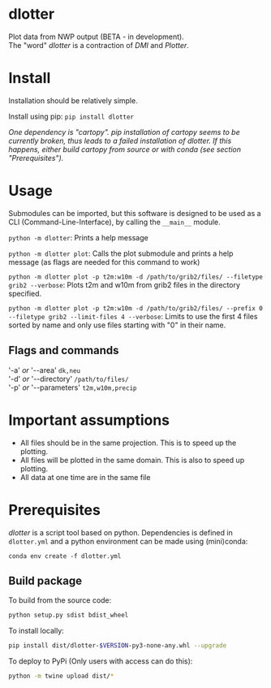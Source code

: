 # dlotter
Plot data from NWP output (BETA - in development).\
The "word" *dlotter* is a contraction of *DMI* and *Plotter*.

# Install
Installation should be relatively simple. 

Install using pip: `pip install dlotter`

*One dependency is "cartopy". pip installation of cartopy seems to be currently broken, thus leads to a failed installation of dlotter. If this happens, either build cartopy from source or with conda (see section "Prerequisites").*

# Usage
Submodules can be imported, but this software is designed to be used as a CLI (Command-Line-Interface), by calling the `__main__` module.

`python -m dlotter`: Prints a help message

`python -m dlotter plot`: Calls the plot submodule and prints a help message (as flags are needed for this command to work)

`python -m dlotter plot -p t2m:w10m -d /path/to/grib2/files/ --filetype grib2 --verbose`: Plots t2m and w10m from grib2 files in the directory specified.

`python -m dlotter plot -p t2m:w10m -d /path/to/grib2/files/ --prefix 0 --filetype grib2 --limit-files 4 --verbose`: Limits to use the first 4 files sorted by name and only use files starting with "0" in their name.

## Flags and commands
'-a' *or* '--area' `dk,neu`\
'-d' *or* '--directory' `/path/to/files/`\
'-p' *or* '--parameters' `t2m,w10m,precip`


# Important assumptions
- All files should be in the same projection. This is to speed up the plotting.
- All files will be plotted in the same domain. This is also to speed up plotting.
- All data at one time are in the same file

# Prerequisites
*dlotter* is a script tool based on python. Dependencies is defined in `dlotter.yml` and a python environment can be made using (mini)conda:

`conda env create -f dlotter.yml`


## Build package
To build from the source code:
```sh
python setup.py sdist bdist_wheel
```
To install locally:
```sh
pip install dist/dlotter-$VERSION-py3-none-any.whl --upgrade
```
To deploy to PyPi (Only users with access can do this):
```sh
python -m twine upload dist/*
```